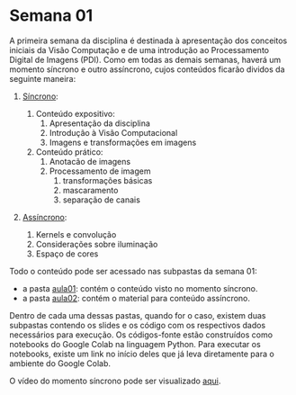 # Semana 01

A primeira semana da disciplina é destinada à apresentação dos conceitos iniciais da Visão Computação e de uma introdução ao Processamento Digital de Imagens (PDI). Como em todas as demais semanas, haverá um momento síncrono e outro assíncrono, cujos conteúdos ficarão dividos da seguinte maneira:
1. [Síncrono](aula01/):
    1. Conteúdo expositivo:
        1. Apresentação da disciplina
        2. Introdução à Visão Computacional
        3. Imagens e transformações em imagens
    2. Conteúdo prático:
        1. Anotacão de imagens
        2. Processamento de imagem
            1. transformações básicas
            2. mascaramento
            3. separação de canais
        
2. [Assíncrono](aula02/):
    1. Kernels e convolução
    2. Considerações sobre iluminação
    3. Espaço de cores

Todo o conteúdo pode ser acessado nas subpastas da semana 01:
- a pasta [aula01](aula01/): contém o conteúdo visto no momento síncrono.
- a pasta [aula02](aula02/): contém o material para conteúdo assíncrono.

Dentro de cada uma dessas pastas, quando for o caso, existem duas subpastas contendo os slides e os código com os respectivos dados necessários para execução. Os códigos-fonte estão construídos como notebooks do Google Colab na linguagem Python. Para executar os notebooks, existe um link no início deles que já leva diretamente para o ambiente do Google Colab.

O vídeo do momento síncrono pode ser visualizado [aqui](https://youtu.be/wPRAT4qQCcw).